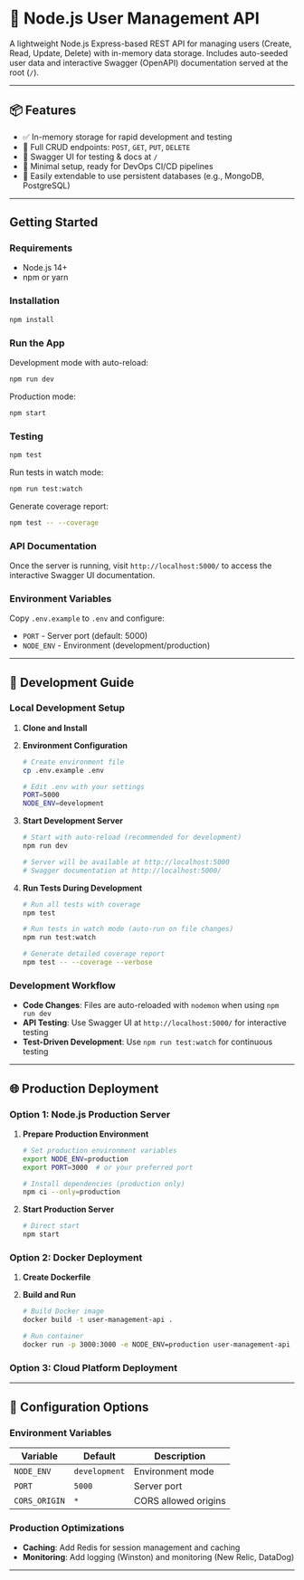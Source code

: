 # 🧩 Node.js User Management API

A lightweight Node.js Express-based REST API for managing users (Create, Read, Update, Delete) with in-memory data storage. Includes auto-seeded user data and interactive Swagger (OpenAPI) documentation served at the root (`/`).

---

## 📦 Features

- ✅ In-memory storage for rapid development and testing  
- 🔄 Full CRUD endpoints: `POST`, `GET`, `PUT`, `DELETE`  
- 🧪 Swagger UI for testing & docs at `/` 
- 🚀 Minimal setup, ready for DevOps CI/CD pipelines  
- 🧰 Easily extendable to use persistent databases (e.g., MongoDB, PostgreSQL)

---

## Getting Started

### Requirements

- Node.js 14+
- npm or yarn

### Installation

```bash
npm install
```

### Run the App

Development mode with auto-reload:
```bash
npm run dev
```

Production mode:
```bash
npm start
```

### Testing
```bash
npm test
```

Run tests in watch mode:
```bash
npm run test:watch
```

Generate coverage report:
```bash
npm test -- --coverage
```

### API Documentation

Once the server is running, visit `http://localhost:5000/` to access the interactive Swagger UI documentation.

### Environment Variables

Copy `.env.example` to `.env` and configure:

- `PORT` - Server port (default: 5000)
- `NODE_ENV` - Environment (development/production)

---

## 🚀 Development Guide

### Local Development Setup

1. **Clone and Install**

2. **Environment Configuration**

   ```bash
   # Create environment file
   cp .env.example .env
   
   # Edit .env with your settings
   PORT=5000
   NODE_ENV=development
   ```

3. **Start Development Server**

   ```bash
   # Start with auto-reload (recommended for development)
   npm run dev
   
   # Server will be available at http://localhost:5000
   # Swagger documentation at http://localhost:5000/
   ```

4. **Run Tests During Development**

   ```bash
   # Run all tests with coverage
   npm test
   
   # Run tests in watch mode (auto-run on file changes)
   npm run test:watch
   
   # Generate detailed coverage report
   npm test -- --coverage --verbose
   ```

### Development Workflow

- **Code Changes**: Files are auto-reloaded with `nodemon` when using `npm run dev`
- **API Testing**: Use Swagger UI at `http://localhost:5000/` for interactive testing
- **Test-Driven Development**: Use `npm run test:watch` for continuous testing

---

## 🌐 Production Deployment

### Option 1: Node.js Production Server

1. **Prepare Production Environment**

   ```bash
   # Set production environment variables
   export NODE_ENV=production
   export PORT=3000  # or your preferred port
   
   # Install dependencies (production only)
   npm ci --only=production
   ```

2. **Start Production Server**

   ```bash
   # Direct start
   npm start
   ```

### Option 2: Docker Deployment

1. **Create Dockerfile**

2. **Build and Run**

   ```bash
   # Build Docker image
   docker build -t user-management-api .
   
   # Run container
   docker run -p 3000:3000 -e NODE_ENV=production user-management-api
   ```

### Option 3: Cloud Platform Deployment

---

## 🔧 Configuration Options

### Environment Variables

| Variable | Default | Description |
|----------|---------|-------------|
| `NODE_ENV` | `development` | Environment mode |
| `PORT` | `5000` | Server port |
| `CORS_ORIGIN` | `*` | CORS allowed origins |

### Production Optimizations

- **Caching**: Add Redis for session management and caching
- **Monitoring**: Add logging (Winston) and monitoring (New Relic, DataDog)

---